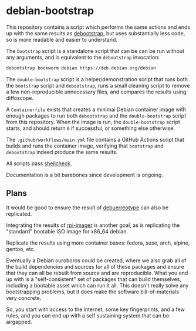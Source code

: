 # debian-bootstrap

This repository contains a script which performs the same actions and ends up
with the same results as [debootstrap](https://wiki.debian.org/Debootstrap), but
uses substantially less code, so is more readable and easier to understand.

The `bootstrap` script is a standalone script that can be can be run without any
arguments, and is equivalent to the `debootstrap` invocation:

```sh
debootstrap bookworm debian https://deb.debian.org/debian
```

The `double-bootstrap` script is a helper/demonstration script that runs both
the `bootstrap` script and `debootstrap`, runs a small cleaning script to remove
a few non-reproducible unnecessary files, and compares the results using
diffoscope.

A `Containerfile` exists that creates a minimal Debian container image with
enough packages to run both `debootstrap` and the `double-bootstrap` script
from this repository. When the image is run, the `double-bootstrap` script
starts, and should return `0` if successful, or something else otherwise.

The `.github/workflows/main.yml` file contains a GitHub Actions script that
builds and runs the container image, verifying that `bootstrap` and
`debootstrap` indeed produce the same results.

All scripts pass [shellcheck](https://www.shellcheck.net/).

Documentation is a bit barebones since development is ongoing.

## Plans

It would be good to ensure the result of
[debuerreotype](https://github.com/debuerreotype/debuerreotype) can also be
replicated.

Integrating the results of
[rpi-imager](https://github.com/raspberrypi/rpi-imager) is another goal, as is
replicating the "standard" bootable ISO image for x86\_64 debian.

Replicate the results using more container bases: fedora, suse, arch, alpine,
gentoo, etc.

Eventually a Debian ouroboros could be created, where we also grab all of the
build dependencies and sources for all of these packages and ensure that they
can all be rebuilt from source and are reproducible. What you end up with is a
"self-consistent" set of packages that can build themselves, including a
bootable asset which can run it all. This doesn't really solve any bootstrapping
problems, but it does make the software bill-of-materials very concrete.

So, you start with access to the internet, some key fingerprints, and a few
rules, and you can end up with a self sustaining system that can be airgapped.
